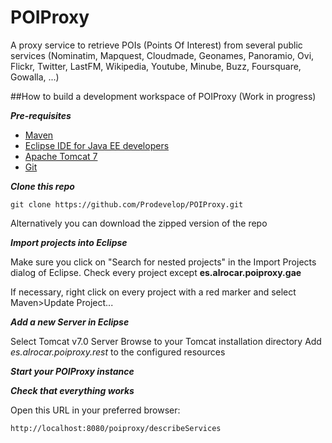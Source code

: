 POIProxy
========

A proxy service to retrieve POIs (Points Of Interest) from several public services (Nominatim, Mapquest, Cloudmade, Geonames, Panoramio, Ovi, Flickr, Twitter, LastFM, Wikipedia, Youtube, Minube, Buzz, Foursquare, Gowalla, ...)

##How to build a development workspace of POIProxy (Work in progress)

***Pre-requisites***

* <a href="http://maven.apache.org/download.cgi" target="_blank">Maven</a>
* <a href="https://www.eclipse.org/downloads/" target="_blank">Eclipse IDE for Java EE developers</a>
* <a href="http://tomcat.apache.org/download-70.cgi" target="_blank">Apache Tomcat 7</a>
* <a href="http://git-scm.com/book/en/Getting-Started-Installing-Git" target="_blank">Git</a>

***Clone this repo***

`git clone https://github.com/Prodevelop/POIProxy.git`

Alternatively you can download the zipped version of the repo

***Import projects into Eclipse***

Make sure you click on "Search for nested projects" in the Import Projects dialog of Eclipse. Check every project except **es.alrocar.poiproxy.gae**

If necessary, right click on every project with a red marker and select Maven>Update Project...

***Add a new Server in Eclipse***

Select Tomcat v7.0 Server
Browse to your Tomcat installation directory
Add *es.alrocar.poiproxy.rest* to the configured resources

***Start your POIProxy instance***

***Check that everything works***

Open this URL in your preferred browser:

`http://localhost:8080/poiproxy/describeServices`





